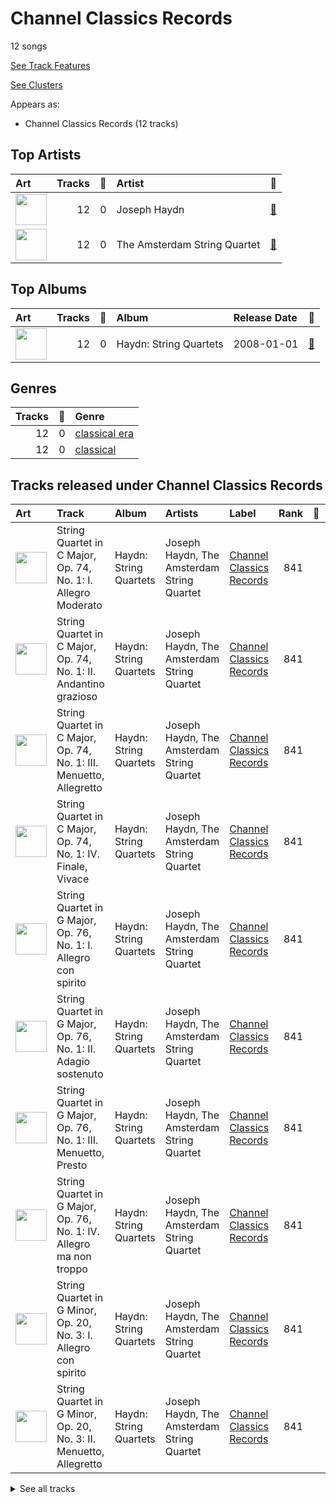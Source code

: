 # Channel Classics Records

12 songs

[See Track Features](audio_features.md)

[See Clusters](clusters/overview.md)

Appears as:
- Channel Classics Records (12 tracks)

## Top Artists

| Art | Tracks | 💚 | Artist | 🔗 |
|:---|---:|---:|:---|:---|
| <img src="https://i.scdn.co/image/e9a9521ffd11cf06717c699acc48c32ec6ac7d21" alt="" width="50" /> | 12 | 0 | Joseph Haydn | [🔗](https://open.spotify.com/artist/656RXuyw7CE0dtjdPgjJV6) |
| <img src="https://i.scdn.co/image/ab67616d0000b273f1e24654c624c58911f179b5" alt="" width="50" /> | 12 | 0 | The Amsterdam String Quartet | [🔗](https://open.spotify.com/artist/0kbgyaL9g2Eba79p2jiYlN) |



## Top Albums

| Art | Tracks | 💚 | Album | Release Date | 🔗 |
|:---|---:|---:|:---|:---|:---|
| <img src="https://i.scdn.co/image/ab67616d0000b2737368d9506efe9c2d556d9e98" alt="" width="50" /> | 12 | 0 | Haydn: String Quartets | 2008-01-01 | [🔗](https://open.spotify.com/album/1rNGG2I3AKJy9FWqUiitkc) |



## Genres

| Tracks | 💚 | Genre |
|---:|---:|:---|
| 12 | 0 | [classical era](../../genres/classical_era/overview.md) |
| 12 | 0 | [classical](../../genres/classical/overview.md) |



## Tracks released under Channel Classics Records

| Art | Track | Album | Artists | Label | Rank | 💚 | 🔗 |
|:---|:---|:---|:---|:---|---:|:---|:---|
| <img src="https://i.scdn.co/image/ab67616d0000b2737368d9506efe9c2d556d9e98" alt="" width="50" /> | String Quartet in C Major, Op. 74, No. 1: I. Allegro Moderato | Haydn: String Quartets | Joseph Haydn, The Amsterdam String Quartet | [Channel Classics Records](.) | 841 | | [🔗](https://open.spotify.com/track/5Egl36369QjTDpEgcYjSDS) |
| <img src="https://i.scdn.co/image/ab67616d0000b2737368d9506efe9c2d556d9e98" alt="" width="50" /> | String Quartet in C Major, Op. 74, No. 1: II. Andantino grazioso | Haydn: String Quartets | Joseph Haydn, The Amsterdam String Quartet | [Channel Classics Records](.) | 841 | | [🔗](https://open.spotify.com/track/1gWSpDDfAWSiPDb76OxLSa) |
| <img src="https://i.scdn.co/image/ab67616d0000b2737368d9506efe9c2d556d9e98" alt="" width="50" /> | String Quartet in C Major, Op. 74, No. 1: III. Menuetto, Allegretto | Haydn: String Quartets | Joseph Haydn, The Amsterdam String Quartet | [Channel Classics Records](.) | 841 | | [🔗](https://open.spotify.com/track/0EspVDVsYSaURv8yiilNxJ) |
| <img src="https://i.scdn.co/image/ab67616d0000b2737368d9506efe9c2d556d9e98" alt="" width="50" /> | String Quartet in C Major, Op. 74, No. 1: IV. Finale, Vivace | Haydn: String Quartets | Joseph Haydn, The Amsterdam String Quartet | [Channel Classics Records](.) | 841 | | [🔗](https://open.spotify.com/track/5Ri7Kzxhy2jW6xt73Z0gFx) |
| <img src="https://i.scdn.co/image/ab67616d0000b2737368d9506efe9c2d556d9e98" alt="" width="50" /> | String Quartet in G Major, Op. 76, No. 1: I. Allegro con spirito | Haydn: String Quartets | Joseph Haydn, The Amsterdam String Quartet | [Channel Classics Records](.) | 841 | | [🔗](https://open.spotify.com/track/68FYdALZRL4d7pafnGyL3C) |
| <img src="https://i.scdn.co/image/ab67616d0000b2737368d9506efe9c2d556d9e98" alt="" width="50" /> | String Quartet in G Major, Op. 76, No. 1: II. Adagio sostenuto | Haydn: String Quartets | Joseph Haydn, The Amsterdam String Quartet | [Channel Classics Records](.) | 841 | | [🔗](https://open.spotify.com/track/1h6YkonaCnwFdUV5QgflvF) |
| <img src="https://i.scdn.co/image/ab67616d0000b2737368d9506efe9c2d556d9e98" alt="" width="50" /> | String Quartet in G Major, Op. 76, No. 1: III. Menuetto, Presto | Haydn: String Quartets | Joseph Haydn, The Amsterdam String Quartet | [Channel Classics Records](.) | 841 | | [🔗](https://open.spotify.com/track/6AAur5TYgKbNMv4MnkyG8b) |
| <img src="https://i.scdn.co/image/ab67616d0000b2737368d9506efe9c2d556d9e98" alt="" width="50" /> | String Quartet in G Major, Op. 76, No. 1: IV. Allegro ma non troppo | Haydn: String Quartets | Joseph Haydn, The Amsterdam String Quartet | [Channel Classics Records](.) | 841 | | [🔗](https://open.spotify.com/track/1ry7wBdzduwImFcrHsmkAS) |
| <img src="https://i.scdn.co/image/ab67616d0000b2737368d9506efe9c2d556d9e98" alt="" width="50" /> | String Quartet in G Minor, Op. 20, No. 3: I. Allegro con spirito | Haydn: String Quartets | Joseph Haydn, The Amsterdam String Quartet | [Channel Classics Records](.) | 841 | | [🔗](https://open.spotify.com/track/4Yj05JzIiAV17ExCLpq5tf) |
| <img src="https://i.scdn.co/image/ab67616d0000b2737368d9506efe9c2d556d9e98" alt="" width="50" /> | String Quartet in G Minor, Op. 20, No. 3: II. Menuetto, Allegretto | Haydn: String Quartets | Joseph Haydn, The Amsterdam String Quartet | [Channel Classics Records](.) | 841 | | [🔗](https://open.spotify.com/track/32ACoavut7gU8eXtXcWj9E) |


<details>
<summary>See all tracks</summary>

| Art | Track | Album | Artists | Label | Rank | 💚 | 🔗 |
|:---|:---|:---|:---|:---|---:|:---|:---|
| <img src="https://i.scdn.co/image/ab67616d0000b2737368d9506efe9c2d556d9e98" alt="" width="50" /> | String Quartet in G Minor, Op. 20, No. 3: III. Poco Adagio | Haydn: String Quartets | Joseph Haydn, The Amsterdam String Quartet | [Channel Classics Records](.) | 841 | | [🔗](https://open.spotify.com/track/4fslTfB5Sk50kC4YfFcor0) |
| <img src="https://i.scdn.co/image/ab67616d0000b2737368d9506efe9c2d556d9e98" alt="" width="50" /> | String Quartet in G Minor, Op. 20, No. 3: IV. Finale, Allegro molto | Haydn: String Quartets | Joseph Haydn, The Amsterdam String Quartet | [Channel Classics Records](.) | 841 | | [🔗](https://open.spotify.com/track/7KR0NMt4Y4EsGIL168lRFb) |

</details>

